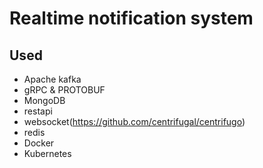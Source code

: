 # Realtime notification system

## Used 
* Apache kafka
* gRPC & PROTOBUF
* MongoDB
* restapi
* websocket(https://github.com/centrifugal/centrifugo)
* redis
* Docker 
* Kubernetes
